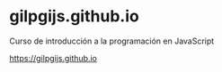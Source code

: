# gilpgijs.github.io
Curso de introducción a la programación en JavaScript

https://gilpgijs.github.io